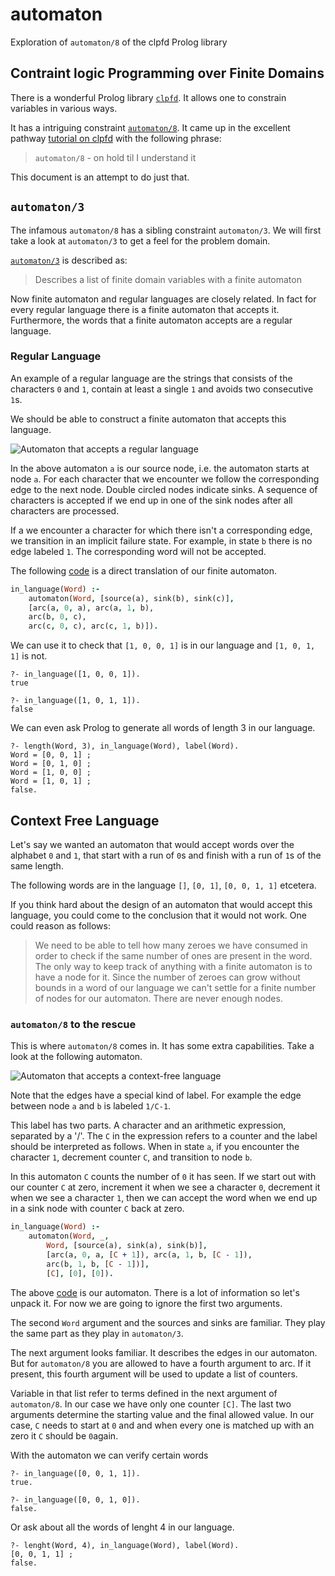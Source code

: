 # automaton
Exploration of `automaton/8` of the clpfd Prolog library

## Contraint logic Programming over Finite Domains 
There is a wonderful Prolog library [`clpfd`][clpfd]. It allows one to constrain variables in various ways.

It has a intriguing constraint [`automaton/8`][automaton/8]. It came up in the excellent pathway [tutorial on clpfd][tutorial] with the following phrase:

> `automaton/8` - on hold til I understand it 

This document is an attempt to do just that.

## `automaton/3`
The infamous `automaton/8` has a sibling constraint `automaton/3`. We will first take a look at `automaton/3` to get a feel for the problem domain.

[`automaton/3`][automaton/3] is described as:

> Describes a list of finite domain variables with a finite automaton

Now finite automaton and regular languages are closely related. In fact for every regular language there is a finite automaton that accepts it. Furthermore, the words that a finite automaton accepts are a regular language.

### Regular Language
An example of a regular language are the strings that consists of the characters `0` and `1`, contain at least a single `1` and avoids two consecutive `1`s.

We should be able to construct a finite automaton that accepts this language.

![Automaton that accepts a regular language](http://fifth-postulate.nl/automaton/regular.svg)

In the above automaton `a` is our source node, i.e. the automaton starts at node `a`. For each character that we encounter we follow the corresponding edge to the next node. Double circled nodes indicate sinks. A sequence of characters is accepted if we end up in one of the sink nodes after all characters are processed.

If a we encounter a character for which there isn't a corresponding edge, we transition in an implicit failure state. For example, in state `b` there is no edge labeled `1`. The corresponding word will not be accepted.

The following [code][code:regular] is a direct translation of our finite automaton.

```prolog
in_language(Word) :-
    automaton(Word, [source(a), sink(b), sink(c)], 
    [arc(a, 0, a), arc(a, 1, b),
    arc(b, 0, c),
    arc(c, 0, c), arc(c, 1, b)]).
```

We can use it to check that `[1, 0, 0, 1]` is in our language and `[1, 0, 1, 1]` is not.

```plain
?- in_language([1, 0, 0, 1]).
true

?- in_language([1, 0, 1, 1]).
false
```

We can even ask Prolog to generate all words of length 3 in our language.

```plain
?- length(Word, 3), in_language(Word), label(Word).
Word = [0, 0, 1] ;
Word = [0, 1, 0] ;
Word = [1, 0, 0] ;
Word = [1, 0, 1] ;
false.
```

## Context Free Language
Let's say we wanted an automaton that would accept words over the alphabet `0` and `1`, that start with a run of `0`s and finish with a run of `1`s of the same length.

The following words are in the language `[]`, `[0, 1]`, `[0, 0, 1, 1]` etcetera.

If you think hard about the design of an automaton that would accept this language, you could come to the conclusion that it would not work. One could reason as follows:

> We need to be able to tell how many zeroes we have consumed in order to check if the same number of ones are present in the word. The only way to keep track of anything with a finite automaton is to have a node for it.
> Since the number of zeroes can grow without bounds in a word of our language we can't settle for a finite number of nodes for our automaton. There are never enough nodes.

### `automaton/8` to the rescue
This is where `automaton/8` comes in. It has some extra capabilities. Take a look at the following automaton.

![Automaton that accepts a context-free language](http://fifth-postulate.nl/automaton/context-free.svg)

Note that the edges have a special kind of label. For example the edge between node `a` and `b` is labeled `1/C-1`.

This label has two parts. A character and an arithmetic expression, separated by a '/'. The `C` in the expression refers to a counter and the label should be interpreted as follows. When in state `a`, if you encounter the character `1`, decrement counter `C`, and transition to node `b`.

In this automaton `C` counts the number of `0` it has seen. If we start out with our counter `C` at zero, increment it when we see a character `0`, decrement it when we see a character `1`, then we can accept the word when we end up in a sink node with counter `C` back at zero.

```prolog
in_language(Word) :-
    automaton(Word, _,
        Word, [source(a), sink(a), sink(b)], 
        [arc(a, 0, a, [C + 1]), arc(a, 1, b, [C - 1]),
        arc(b, 1, b, [C - 1])], 
        [C], [0], [0]).
```

The above [code][code:free] is our automaton. There is a lot of information so let's unpack it. For now we are going to ignore the first two arguments.

The second `Word` argument and the sources and sinks are familiar. They play the same part as they play in `automaton/3`.

The next argument looks familiar. It describes the edges in our automaton. But for `automaton/8` you are allowed to have a fourth argument to arc. If it present, this fourth argument will be used to update a list of counters.

Variable in that list refer to terms defined in the next argument of `automaton/8`. In our case we have only one counter `[C]`. The last two arguments determine the starting value and the final allowed value. In our case, `C` needs to start at `0` and and when every one is matched up with an zero it `C` should be `0`again.

With the automaton we can verify certain words

```plain
?- in_language([0, 0, 1, 1]).
true.

?- in_language([0, 0, 1, 0]).
false.
```

Or ask about all the words of lenght 4 in our language.

```plain
?- lenght(Word, 4), in_language(Word), label(Word).
[0, 0, 1, 1] ;
false.
```


[clpfd]: https://www.swi-prolog.org/pldoc/man?section=clpfd
[automaton/8]: https://www.swi-prolog.org/pldoc/doc_for?object=automaton/8
[automaton/3]: https://www.swi-prolog.org/pldoc/doc_for?object=automaton/3
[tutorial]: http://pathwayslms.com/swipltuts/clpfd/clpfd.html
[code:regular]: https://github.com/fifth-postulate/automaton/blob/master/prolog/regular.pl
[code:free]: https://github.com/fifth-postulate/automaton/blob/master/prolog/anbn.pl
